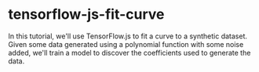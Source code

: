 # tensorflow-js-fit-curve
In this tutorial, we'll use TensorFlow.js to fit a curve to a synthetic dataset. Given some data generated using a polynomial function with some noise added, we'll train a model to discover the coefficients used to generate the data.

